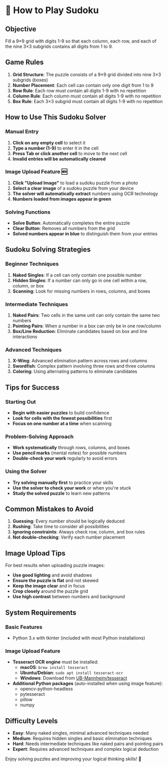 # 🔢 How to Play Sudoku

## Objective
Fill a 9×9 grid with digits 1-9 so that each column, each row, and each of the nine 3×3 subgrids contains all digits from 1 to 9.

## Game Rules
1. **Grid Structure**: The puzzle consists of a 9×9 grid divided into nine 3×3 subgrids (boxes)
2. **Number Placement**: Each cell can contain only one digit from 1 to 9
3. **Row Rule**: Each row must contain all digits 1-9 with no repetition
4. **Column Rule**: Each column must contain all digits 1-9 with no repetition
5. **Box Rule**: Each 3×3 subgrid must contain all digits 1-9 with no repetition

## How to Use This Sudoku Solver

### Manual Entry
1. **Click on any empty cell** to select it
2. **Type a number (1-9)** to enter it in the cell
3. **Press Tab or click another cell** to move to the next cell
4. **Invalid entries will be automatically cleared**

### Image Upload Feature 🆕
1. **Click "Upload Image"** to load a sudoku puzzle from a photo
2. **Select a clear image** of a sudoku puzzle from your device
3. **The solver will automatically extract** numbers using OCR technology
4. **Numbers loaded from images appear in green**

### Solving Functions
- **Solve Button**: Automatically completes the entire puzzle
- **Clear Button**: Removes all numbers from the grid
- **Solved numbers appear in blue** to distinguish them from your entries

## Sudoku Solving Strategies

### Beginner Techniques
1. **Naked Singles**: If a cell can only contain one possible number
2. **Hidden Singles**: If a number can only go in one cell within a row, column, or box
3. **Scanning**: Look for missing numbers in rows, columns, and boxes

### Intermediate Techniques
1. **Naked Pairs**: Two cells in the same unit can only contain the same two numbers
2. **Pointing Pairs**: When a number in a box can only be in one row/column
3. **Box/Line Reduction**: Eliminate candidates based on box and line interactions

### Advanced Techniques
1. **X-Wing**: Advanced elimination pattern across rows and columns
2. **Swordfish**: Complex pattern involving three rows and three columns
3. **Coloring**: Using alternating patterns to eliminate candidates

## Tips for Success

### Starting Out
- **Begin with easier puzzles** to build confidence
- **Look for cells with the fewest possibilities** first
- **Focus on one number at a time** when scanning

### Problem-Solving Approach
- **Work systematically** through rows, columns, and boxes
- **Use pencil marks** (mental notes) for possible numbers
- **Double-check your work** regularly to avoid errors

### Using the Solver
- **Try solving manually first** to practice your skills
- **Use the solver to check your work** or when you're stuck
- **Study the solved puzzle** to learn new patterns

## Common Mistakes to Avoid

1. **Guessing**: Every number should be logically deduced
2. **Rushing**: Take time to consider all possibilities
3. **Ignoring constraints**: Always check row, column, and box rules
4. **Not double-checking**: Verify each number placement

## Image Upload Tips

For best results when uploading puzzle images:
- **Use good lighting** and avoid shadows
- **Ensure the puzzle is flat** and not skewed
- **Keep the image clear** and in focus
- **Crop closely** around the puzzle grid
- **Use high contrast** between numbers and background

## System Requirements

### Basic Features
- Python 3.x with tkinter (included with most Python installations)

### Image Upload Feature
- **Tesseract OCR engine** must be installed:
  - **macOS**: `brew install tesseract`
  - **Ubuntu/Debian**: `sudo apt install tesseract-ocr`
  - **Windows**: Download from [UB-Mannheim/tesseract](https://github.com/UB-Mannheim/tesseract/wiki)
- **Additional Python packages** (auto-installed when using image feature):
  - opencv-python-headless
  - pytesseract
  - pillow
  - numpy

## Difficulty Levels

- **Easy**: Many naked singles, minimal advanced techniques needed
- **Medium**: Requires hidden singles and basic elimination techniques
- **Hard**: Needs intermediate techniques like naked pairs and pointing pairs
- **Expert**: Requires advanced techniques and complex logical deduction

Enjoy solving puzzles and improving your logical thinking skills! 🧩